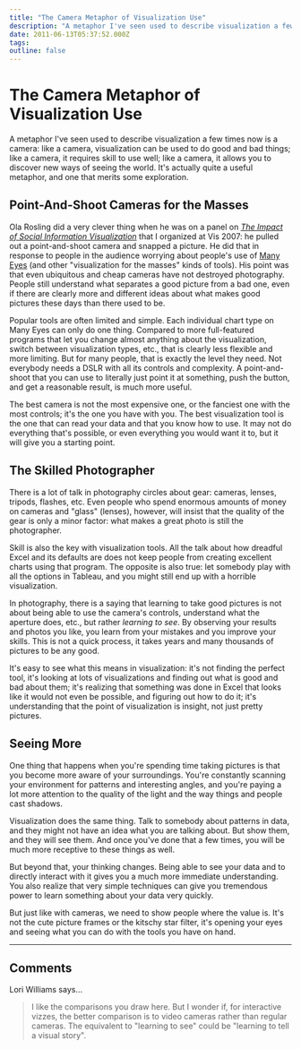 ```yaml
---
title: "The Camera Metaphor of Visualization Use"
description: "A metaphor I've seen used to describe visualization a few times now is a camera: like a camera, visualization can be used to do good and bad things; like a camera, it requires skill to use well; like a camera, it allows you to discover new ways of seeing the world. It's actually quite a useful metaphor, and one that merits some exploration."
date: 2011-06-13T05:37:52.000Z
tags: 
outline: false
---
```


# The Camera Metaphor of Visualization Use

A metaphor I've seen used to describe visualization a few times now is a camera: like a camera, visualization can be used to do good and bad things; like a camera, it requires skill to use well; like a camera, it allows you to discover new ways of seeing the world. It's actually quite a useful metaphor, and one that merits some exploration.<!--more-->
<h2 id="point_and_shoot_cameras_for_the_masses">Point-And-Shoot Cameras for the Masses</h2>
Ola Rosling did a very clever thing when he was on a panel on <em><a href="http://eagereyes.org/blog/panel-social-data-visualization.html">The Impact of Social Information Visualization</a></em> that I organized at Vis 2007: he pulled out a point-and-shoot camera and snapped a picture. He did that in response to people in the audience worrying about people's use of <a href="http://many-eyes.com/">Many Eyes</a> (and other "visualization for the masses" kinds of tools). His point was that even ubiquitous and cheap cameras have not destroyed photography. People still understand what separates a good picture from a bad one, even if there are clearly more and different ideas about what makes good pictures these days than there used to be.

Popular tools are often limited and simple. Each individual chart type on Many Eyes can only do one thing. Compared to more full-featured programs that let you change almost anything about the visualization, switch between visualization types, etc., that is clearly less flexible and more limiting. But for many people, that is exactly the level they need. Not everybody needs a DSLR with all its controls and complexity. A point-and-shoot that you can use to literally just point it at something, push the button, and get a reasonable result, is much more useful.

The best camera is not the most expensive one, or the fanciest one with the most controls; it's the one you have with you. The best visualization tool is the one that can read your data and that you know how to use. It may not do everything that's possible, or even everything you would want it to, but it will give you a starting point.
<h2 id="the_skilled_photographer">The Skilled Photographer</h2>
There is a lot of talk in photography circles about gear: cameras, lenses, tripods, flashes, etc. Even people who spend enormous amounts of money on cameras and "glass" (lenses), however, will insist that the quality of the gear is only a minor factor: what makes a great photo is still the photographer.

Skill is also the key with visualization tools. All the talk about how dreadful Excel and its defaults are does not keep people from creating excellent charts using that program. The opposite is also true: let somebody play with all the options in Tableau, and you might still end up with a horrible visualization.

In photography, there is a saying that learning to take good pictures is not about being able to use the camera's controls, understand what the aperture does, etc., but rather <em>learning to see</em>. By observing your results and photos you like, you learn from your mistakes and you improve your skills. This is not a quick process, it takes years and many thousands of pictures to be any good.

It's easy to see what this means in visualization: it's not finding the perfect tool, it's looking at lots of visualizations and finding out what is good and bad about them; it's realizing that something was done in Excel that looks like it would not even be possible, and figuring out how to do it; it's understanding that the point of visualization is insight, not just pretty pictures.
<h2 id="seeing_more">Seeing More</h2>
One thing that happens when you're spending time taking pictures is that you become more aware of your surroundings. You're constantly scanning your environment for patterns and interesting angles, and you're paying a lot more attention to the quality of the light and the way things and people cast shadows.

Visualization does the same thing. Talk to somebody about patterns in data, and they might not have an idea what you are talking about. But show them, and they will see them. And once you've done that a few times, you will be much more receptive to these things as well.

But beyond that, your thinking changes. Being able to see your data and to directly interact with it gives you a much more immediate understanding. You also realize that very simple techniques can give you tremendous power to learn something about your data very quickly.

But just like with cameras, we need to show people where the value is. It's not the cute picture frames or the kitschy star filter, it's opening your eyes and seeing what you can do with the tools you have on hand.


---
## Comments

Lori Williams says…
>	I like the comparisons you draw here.  But I wonder if, for interactive vizzes, the better comparison is to video cameras rather than regular cameras.  The equivalent to "learning to see" could be "learning to tell a visual story". 


